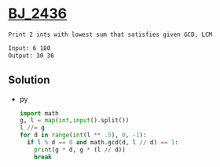 # [BJ_2436](https://acmicpc.net/problem/2436)

```en
Print 2 ints with lowest sum that satisfies given GCD, LCM
```

```txt
Input: 6 180
Output: 30 36
```

## Solution

* py

  ```py
  import math
  g, l = map(int,input().split())
  l //= g
  for d in range(int(l ** .5), 0, -1):
    if l % d == 0 and math.gcd(d, l // d) == 1:
      print(g * d, g * (l // d))
      break
  ```
